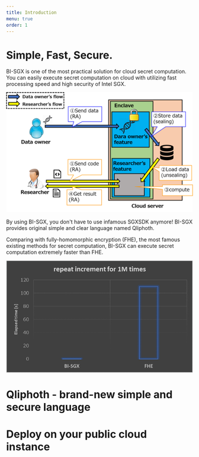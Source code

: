 ```yaml
---
title: Introduction
menu: true
order: 1
---
```


# Simple, Fast, Secure.
BI-SGX is one of the most practical solution for cloud secret computation. You can easily execute secret computation on cloud with utilizing fast processing speed and high security of Intel SGX.

![photo](/assets/img/BISGX_overview.png)

By using BI-SGX, you don't have to use infamous SGXSDK anymore! BI-SGX provides original simple and clear language named Qliphoth.  

Comparing with fully-homomorphic encryption (FHE), the most famous existing methods for secret computation, BI-SGX can execute secret computation extremely faster than FHE.

![photo](/assets/img/compare.png)

# Qliphoth - brand-new simple and secure language

# Deploy on your public cloud instance

